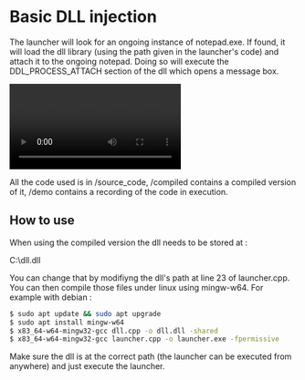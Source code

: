 # Basic DLL injection

The launcher will look for an ongoing instance of notepad.exe. If found, it will load the dll library (using the path given in the launcher's code) and attach it to the ongoing notepad. Doing so will execute the DDL_PROCESS_ATTACH section of the dll which opens a message box.

![Watch a demo here](https://raw.githubusercontent.com/geoffrey-diederichs/Red_team_tools/main/Basic_DLL_injection/Demo/basic_dll_injection_demo.mp4)

All the code used is in /source_code, /compiled contains a compiled version of it, /demo contains a recording of the code in execution.

## How to use

When using the compiled version the dll needs to be stored at :

C:\dll.dll

You can change that by modifiyng the dll's path at line 23 of launcher.cpp.
You can then compile those files under linux using mingw-w64. For example with debian :

```sh
$ sudo apt update && sudo apt upgrade
$ sudo apt install mingw-w64
$ x83_64-w64-mingw32-gcc dll.cpp -o dll.dll -shared
$ x83_64-w64-mingw32-gcc launcher.cpp -o launcher.exe -fpermissive
```

Make sure the dll is at the correct path (the launcher can be executed from anywhere) and just execute the launcher.
